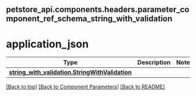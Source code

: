 <a name="top"></a>
## petstore_api.components.headers.parameter_component_ref_schema_string_with_validation
# application_json
Type | Description  | Notes
------------- | ------------- | -------------
[**string_with_validation.StringWithValidation**](../../components/schema/string_with_validation.StringWithValidation.md) |  | 


[[Back to top]](#top) [[Back to Component Parameters]](../../../README.md#Component-Parameters) [[Back to README]](../../../README.md)
